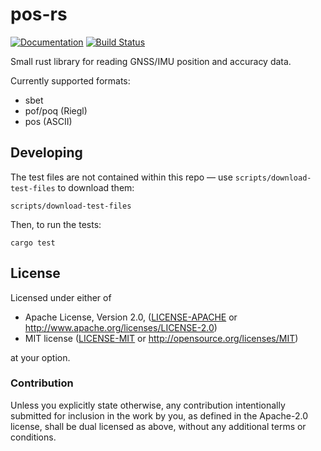 # pos-rs

[![Documentation](https://docs.rs/pos/badge.svg)](https://docs.rs/pos)
[![Build Status](https://travis-ci.org/gadomski/pos-rs.svg?branch=master)](https://travis-ci.org/gadomski/pos-rs)

Small rust library for reading GNSS/IMU position and accuracy data.

Currently supported formats:

- sbet
- pof/poq (Riegl)
- pos (ASCII)

## Developing

The test files are not contained within this repo — use `scripts/download-test-files` to download them:

```shell
scripts/download-test-files
```

Then, to run the tests:

```shell
cargo test
```

## License

Licensed under either of

 * Apache License, Version 2.0, ([LICENSE-APACHE](LICENSE-APACHE) or http://www.apache.org/licenses/LICENSE-2.0)
 * MIT license ([LICENSE-MIT](LICENSE-MIT) or http://opensource.org/licenses/MIT)

at your option.

### Contribution

Unless you explicitly state otherwise, any contribution intentionally
submitted for inclusion in the work by you, as defined in the Apache-2.0
license, shall be dual licensed as above, without any additional terms or
conditions.
